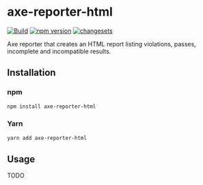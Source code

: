 # axe-reporter-html

[![Build](https://github.com/Widen/axe-reporter-html/actions/workflows/build.yml/badge.svg)](https://github.com/Widen/axe-reporter-html/actions/workflows/build.yml)
[![npm version](https://img.shields.io/npm/v/axe-reporter-html)](https://www.npmjs.com/package/axe-reporter-html)
[![changesets](https://img.shields.io/badge/maintained%20with-changesets-blue)](https://github.com/atlassian/changesets)

Axe reporter that creates an HTML report listing violations, passes, incomplete and incompatible results.

## Installation

### npm

```sh
npm install axe-reporter-html
```

### Yarn

```sh
yarn add axe-reporter-html
```

## Usage

TODO
